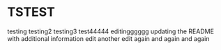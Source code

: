 # TSTEST
testing
testing2
testing3
test44444
editingggggg
updating the README with additional information
edit
another edit
again
and again
and again
